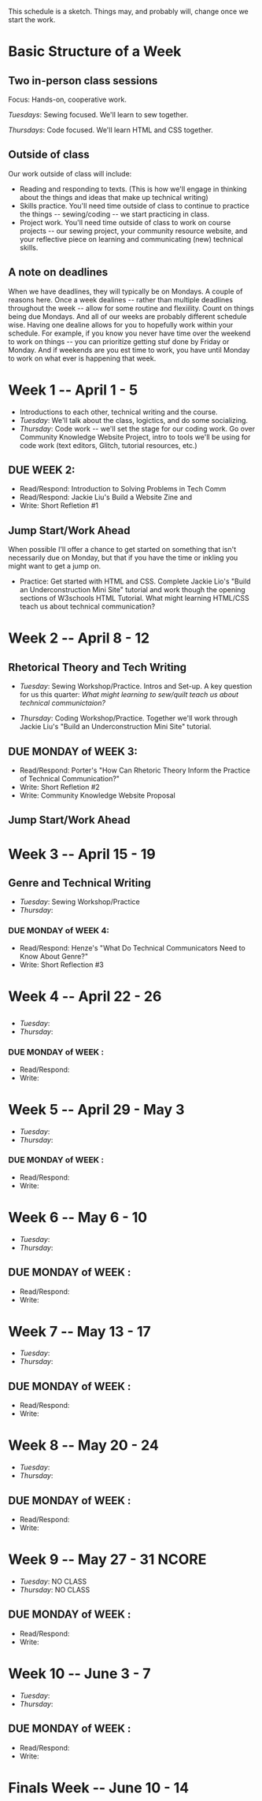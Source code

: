 This schedule is a sketch. Things may, and probably will, change once we start the work. 

# Basic Structure of a Week

## Two in-person class sessions

Focus: Hands-on, cooperative work. 

*Tuesdays*: Sewing focused. We'll learn to sew together.

*Thursdays*: Code focused. We'll learn HTML and CSS together. 

## Outside of class

Our work outside of class will include:

+ Reading and responding to texts. (This is how we'll engage in thinking about the things and ideas that make up technical writing)
+ Skills practice. You'll need time outside of class to continue to practice the things -- sewing/coding -- we start practicing in class.
+ Project work. You'll need time outside of class to work on course projects -- our sewing project, your community resource website, and your reflective piece on learning and communicating (new) technical skills. 

## A note on deadlines

When we have deadlines, they will typically be on Mondays. A couple of reasons here. Once a week dealines -- rather than multiple deadlines throughout the week -- allow for some routine and flexiility. Count on things being due Mondays. And all of our weeks are probably different schedule wise. Having one dealine allows for you to hopefully work within your schedule. For example, if you know you never have time over the weekend to work on things -- you can prioritize getting stuf done by Friday or Monday. And if weekends are you est time to work, you have until Monday to work on what ever is happening that week. 

# Week 1 -- April 1 - 5

+ Introductions to each other, technical writing and the course.
+ *Tuesday*: We'll talk about the class, logictics, and do some socializing.
+ *Thursday*: Code work -- we'll set the stage for our coding work. Go over Community Knowledge Website Project, intro to tools we'll be using for code work (text editors, Glitch, tutorial resources, etc.)

## DUE WEEK 2: 

+ Read/Respond: Introduction to Solving Problems in Tech Comm
+ Read/Respond: Jackie Liu's Build a Website Zine and 
+ Write: Short Refletion #1

## Jump Start/Work Ahead

When possible I'll offer a chance to get started on something that isn't necessarily due on Monday, but that if you have the time or inkling you might want to get a jump on. 

+ Practice: Get started with HTML and CSS. Complete Jackie Lio's "Build an Underconstruction Mini Site" tutorial and work though the opening sections of W3schools HTML Tutorial. What might learning HTML/CSS teach us about technical communication? 

# Week 2 -- April 8 - 12

## Rhetorical Theory and Tech Writing

+ *Tuesday*: Sewing Workshop/Practice. Intros and Set-up. A key question for us this quarter: *What might learning to sew/quilt teach us about technical communictaion?*

+ *Thursday*: Coding Workshop/Practice. Together we'll work through Jackie Liu's "Build an Underconstruction Mini Site" tutorial. 


## DUE MONDAY of WEEK 3: 

+ Read/Respond: Porter's "How Can Rhetoric Theory Inform the Practice of Technical Communication?"
+ Write: Short Refletion #2
+ Write: Community Knowledge Website Proposal

## Jump Start/Work Ahead


# Week 3 -- April 15 - 19

## Genre and Technical Writing

+ *Tuesday*: Sewing Workshop/Practice
+ *Thursday*:

### DUE MONDAY of WEEK 4:

+ Read/Respond: Henze's "What Do Technical Communicators Need to Know About Genre?"
+ Write: Short Reflection #3


# Week 4 -- April 22 - 26

## 

+ *Tuesday*: 
+ *Thursday*:

### DUE MONDAY of WEEK :

+ Read/Respond: 
+ Write: 

# Week 5 -- April 29 - May 3

+ *Tuesday*: 
+ *Thursday*:

### DUE MONDAY of WEEK :

+ Read/Respond: 
+ Write: 

# Week 6 -- May 6 - 10

+ *Tuesday*: 
+ *Thursday*:

## DUE MONDAY of WEEK :

+ Read/Respond: 
+ Write: 

# Week 7 -- May 13 - 17

+ *Tuesday*: 
+ *Thursday*:

## DUE MONDAY of WEEK :

+ Read/Respond: 
+ Write: 

# Week 8 -- May 20 - 24

+ *Tuesday*: 
+ *Thursday*:

## DUE MONDAY of WEEK :

+ Read/Respond: 
+ Write: 

# Week 9 -- May 27 - 31 **NCORE**

+ *Tuesday*: NO CLASS
+ *Thursday*: NO CLASS

## DUE MONDAY of WEEK :

+ Read/Respond: 
+ Write: 

# Week 10 -- June 3 - 7

+ *Tuesday*: 
+ *Thursday*:

## DUE MONDAY of WEEK :

+ Read/Respond: 
+ Write: 


# Finals Week -- June 10 - 14